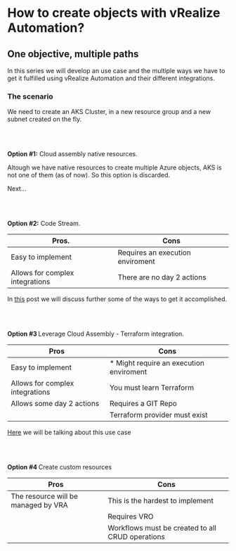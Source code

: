 <H1> How to create objects with vRealize Automation? </H1>

<h2> One objective, multiple paths </h2>
In this series we will develop an use case and the multiple ways we have to get it fulfilled using vRealize Automation and their different integrations. 


<h3>The scenario</h3>
We need to create an AKS Cluster, in a new resource group and a new subnet created on the fly.


<br/><br/>

<b>Option #1:</b> Cloud assembly native resources.

Altough we have native resources to create multiple Azure objects, AKS is not one of them (as of now). So this option is discarded. 

Next...
                
<br/><br/>

<b>Option #2:</b> Code Stream.



|  Pros.    |  Cons     |
|-----------|------------------|
| Easy to implement| Requires an execution enviroment |
|Allows for complex integrations | There are no day 2 actions| 

In <a href= https://github.com/lamaedelanube/lamaedelanube.github.io/blob/main/_posts/2022-03-16-AKS%20con%20CodeStream-1.md>this</a>  post we will discuss further some of the ways to get it accomplished.

<br/><br/>

<b>Option #3 </b> Leverage Cloud Assembly - Terraform integration.

|  Pros |  Cons     |
|-----------|------------------|
| Easy to implement| * Might require an execution enviroment |
|Allows for complex integrations|  You must learn Terraform| 
|Allows some day 2 actions  | Requires a GIT Repo |
|| Terraform provider must exist |

 <a href= https://lamaedelanube.github.io/2022/04/10/Terraform-VRA-Parte1.html>Here</a> we will be talking about this use case

<br/><br/>

<b>Option #4 </b> Create custom resources


|  Pros |  Cons     |
|-----------|------------------|
|The resource will be managed by VRA| This is the hardest to implement|
|| Requires VRO  |
|| Workflows must be created to all CRUD operations |

          
<br/><br/>


